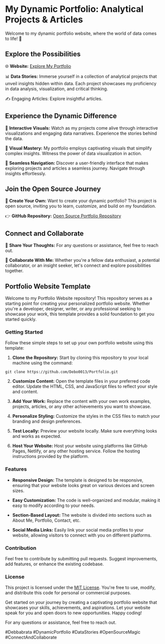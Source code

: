 <!-- My Dynamic Portfolio: Analytical Projects & Articles -->
# My Dynamic Portfolio: Analytical Projects & Articles 

Welcome to my dynamic portfolio website, where the world of data comes to life! 🚀

## Explore the Possibilities

🌐 **Website:** [Explore My Portfolio](https://debo0013.github.io/Portfolio/)

📊 **Data Stories:** Immerse yourself in a collection of analytical projects that unveil insights hidden within data. Each project showcases my proficiency in data analysis, visualization, and critical thinking.

✍️ Engaging Articles: Explore insightful articles.

## Experience the Dynamic Difference

🔮 **Interactive Visuals:** Watch as my projects come alive through interactive visualizations and engaging data narratives. Experience the stories behind the data.

🎨 **Visual Mastery:** My portfolio employs captivating visuals that simplify complex insights. Witness the power of data visualization in action.

🔗 **Seamless Navigation:** Discover a user-friendly interface that makes exploring projects and articles a seamless journey. Navigate through insights effortlessly.

## Join the Open Source Journey

🌟 **Create Your Own:** Want to create your dynamic portfolio? This project is open source, inviting you to learn, customize, and build on my foundation.

👉 **GitHub Repository:** [Open Source Portfolio Repository](https://github.com/Debo0013/Portfolio)

## Connect and Collaborate

💬 **Share Your Thoughts:** For any questions or assistance, feel free to reach out.

🤝 **Collaborate With Me:** Whether you're a fellow data enthusiast, a potential collaborator, or an insight seeker, let's connect and explore possibilities together.

## Portfolio Website Template

Welcome to my Portfolio Website repository! This repository serves as a starting point for creating your personalized portfolio website. Whether you're a developer, designer, writer, or any professional seeking to showcase your work, this template provides a solid foundation to get you started quickly.

### Getting Started

Follow these simple steps to set up your own portfolio website using this template:

1. **Clone the Repository:** Start by cloning this repository to your local machine using the command:
```
git clone https://github.com/Debo0013/Portfolio.git
```
2. **Customize Content:** Open the template files in your preferred code editor. Update the HTML, CSS, and JavaScript files to reflect your style and content.

3. **Add Your Work:** Replace the content with your own work examples, projects, articles, or any other achievements you want to showcase.

4. **Personalize Styling:** Customize the styles in the CSS files to match your branding and design preferences.

5. **Test Locally:** Preview your website locally. Make sure everything looks and works as expected.

6. **Host Your Website:** Host your website using platforms like GitHub Pages, Netlify, or any other hosting service. Follow the hosting instructions provided by the platform.

### Features

- **Responsive Design:** The template is designed to be responsive, ensuring that your website looks great on various devices and screen sizes.

- **Easy Customization:** The code is well-organized and modular, making it easy to modify according to your needs.

- **Section-Based Layout:** The website is divided into sections such as About Me, Portfolio, Contact, etc.

- **Social Media Links:** Easily link your social media profiles to your website, allowing visitors to connect with you on different platforms.

### Contribution

Feel free to contribute by submitting pull requests. Suggest improvements, add features, or enhance the existing codebase.

### License

This project is licensed under the [MIT License](LICENSE). You're free to use, modify, and distribute this code for personal or commercial purposes.

Get started on your journey by creating a captivating portfolio website that showcases your skills, achievements, and aspirations. Let your website speak for you and open doors to new opportunities. Happy coding!

For any questions or assistance, feel free to reach out.

#Debbabrata #DynamicPortfolio #DataStories #OpenSourceMagic #ConnectAndCollaborate
